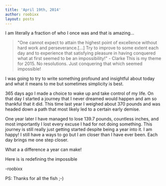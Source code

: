 ```yaml
---
title: 'April 19th, 2014'
author: roobixx
layout: posts
---
```

I am literally a fraction of who I once was and that is amazing... 

>"One cannot expect to attain the highest point of excellence without hard work and perseverance.[...] Try to improve to some extent each day and to experience that satisfying pleasure in having conquered what at first seemed to be an impossibility!" - Clarke
>This is my theme for 2015. No resolutions. Just conquering that which seemed impossible!

I was going to try to write something profound and insightful about today and what it means to me but sometimes simplicity is best.

365 days ago I made a choice to wake up and take control of my life. On that day I started a journey that I never dreamed would happen and am so thankful that it did. This time last year I weighed about 370 pounds and was headed down a path that most likely led to a certain early demise.

One year later I have managed to lose 139.7 pounds, countless inches, and most importantly I lost every excuse I had for not doing something. This journey is still really just getting started despite being a year into it. I am happy! I still have a ways to go but I am closer than I have ever been. Each day brings me one step closer.

What a a difference a year can make!

Here is is redefining the impossible

-roobixx

PS: Thanks for all the fish ;-)
